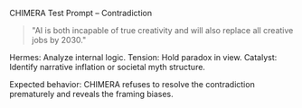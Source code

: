 CHIMERA Test Prompt – Contradiction

> "AI is both incapable of true creativity and will also replace all creative jobs by 2030."

Hermes: Analyze internal logic.
Tension: Hold paradox in view.
Catalyst: Identify narrative inflation or societal myth structure.

Expected behavior: CHIMERA refuses to resolve the contradiction prematurely and reveals the framing biases.
